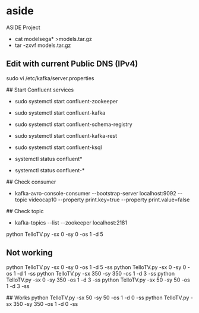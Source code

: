 # aside
ASIDE Project

- cat modelsega* >models.tar.gz
- tar -zxvf models.tar.gz

## Edit with current Public DNS (IPv4)

 sudo vi /etc/kafka/server.properties
  
## Start Confluent services  
 - sudo systemctl start confluent-zookeeper
 - sudo systemctl start confluent-kafka
 - sudo systemctl start confluent-schema-registry
 - sudo systemctl start confluent-kafka-rest
 - sudo systemctl start confluent-ksql
 
 - systemctl status confluent*
 - systemctl status confluent-*
  
## Check consumer  
 - kafka-avro-console-consumer --bootstrap-server localhost:9092 --topic videocap10 --property print.key=true --property print.value=false

## Check topic
 - kafka-topics --list --zookeeper localhost:2181



python TelloTV.py -sx 0 -sy 0 -os 1 -d 5

## Not working
python TelloTV.py -sx 0 -sy 0 -os 1 -d 5 -ss
python TelloTV.py -sx 0 -sy 0 -os 1 -d 1 -ss
python TelloTV.py -sx 350 -sy 350 -os 1 -d 3 -ss
python TelloTV.py -sx 0 -sy 350 -os 1 -d 3 -ss
python TelloTV.py -sx 50 -sy 50 -os 1 -d 3 -ss

## Works
python TelloTV.py -sx 50 -sy 50 -os 1 -d 0 -ss
python TelloTV.py -sx 350 -sy 350 -os 1 -d 0 -ss


